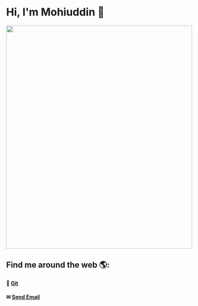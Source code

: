 # Hi, I'm Mohiuddin 🐧

<img src="https://github.com/mohiuhere/mohiuhere/blob/main/Mohiuddin%20Tamim.png" width="500" height="600">


## Find me around the web 🌎: <br>
#### 📌 <a href="https://github.com/mohiuhere">Git</a>
#### ✉ <a href = "mailto: mohiuhere@gmail.com">Send Email</a>
